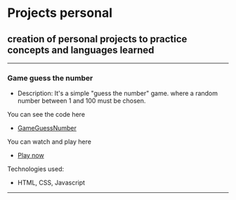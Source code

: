 # Projects personal

## creation of personal projects to practice concepts and languages learned

---

### Game guess the number

- Description: It's a simple "guess the number" game. where a random number between 1 and 100 must be chosen.

 You can see the code here

- [GameGuessNumber](/GameGuessNumber/)

You can watch and play here

- [Play now](https://klich1984.github.io/My_Personal_Projects_Practice/GameGuessNumber/)

Technologies used:
- HTML, CSS, Javascript

---
